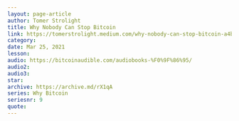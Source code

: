 ```yaml
---
layout: page-article
author: Tomer Strolight
title: Why Nobody Can Stop Bitcoin
link: https://tomerstrolight.medium.com/why-nobody-can-stop-bitcoin-a4b18f3b4e12
category: 
date: Mar 25, 2021
lesson: 
audio: https://bitcoinaudible.com/audiobooks-%F0%9F%86%95/
audio2: 
audio3: 
star: 
archive: https://archive.md/rX1qA
series: Why Bitcoin
seriesnr: 9
quote: 
---
```

